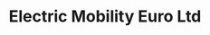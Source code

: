 ---
title: "Electric Mobility Euro Ltd"
url: /ilminster/electric-mobility-euro-ltd/
shop: Elektronik
---